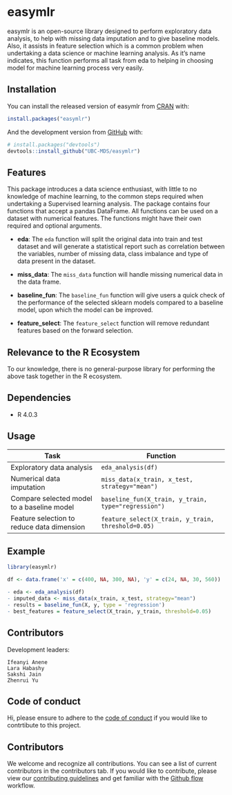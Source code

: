 
<!-- README.md is generated from README.Rmd. Please edit that file -->

# easymlr

<!-- badges: start -->
<!-- badges: end -->

easymlr is an open-source library designed to perform exploratory data
analysis, to help with missing data imputation and to give baseline
models. Also, it assists in feature selection which is a common problem
when undertaking a data science or machine learning analysis. As it’s
name indicates, this function performs all task from eda to helping in
choosing model for machine learning process very easily.

## Installation

You can install the released version of easymlr from
[CRAN](https://CRAN.R-project.org) with:

``` r
install.packages("easymlr")
```

And the development version from [GitHub](https://github.com/) with:

``` r
# install.packages("devtools")
devtools::install_github("UBC-MDS/easymlr")
```

## Features

This package introduces a data science enthusiast, with little to no
knowledge of machine learning, to the common steps required when
undertaking a Supervised learning analysis. The package contains four
functions that accept a pandas DataFrame. All functions can be used on a
dataset with numerical features. The functions might have their own
required and optional arguments.

-   **eda**: The `eda` function will split the original data into train
    and test dataset and will generate a statistical report such as
    correlation between the variables, number of missing data, class
    imbalance and type of data present in the dataset.

-   **miss\_data**: The `miss_data` function will handle missing
    numerical data in the data frame.

-   **baseline\_fun**: The `baseline_fun` function will give users a
    quick check of the performance of the selected sklearn models
    compared to a baseline model, upon which the model can be improved.

-   **feature\_select**: The `feature_select` function will remove
    redundant features based on the forward selection.

## Relevance to the R Ecosystem

To our knowledge, there is no general-purpose library for performing the
above task together in the R ecosystem.

## Dependencies

-   R 4.0.3

## Usage

| Task                                       | Function                                                                                  |
|--------------------------------------------|-------------------------------------------------------------------------------------------|
| Exploratory data analysis                  | `eda_analysis(df)`                                                                        |
| Numerical data imputation                  | `miss_data(x_train, x_test, strategy="mean")`                                             |
| Compare selected model to a baseline model | `baseline_fun(X_train, y_train, type="regression")` |
| Feature selection to reduce data dimension | `feature_select(X_train, y_train, threshold=0.05)`                                        |

## Example

``` r
library(easymlr)

df <- data.frame('x' = c(400, NA, 300, NA), 'y' = c(24, NA, 30, 560))

- eda <- eda_analysis(df)
- imputed_data <- miss_data(x_train, x_test, strategy="mean")
- results = baseline_fun(X, y, type = 'regression')
- best_features = feature_select(X_train, y_train, threshold=0.05)

```

## Contributors

Development leaders:

    Ifeanyi Anene
    Lara Habashy
    Sakshi Jain
    Zhenrui Yu

## Code of conduct

Hi, please ensure to adhere to the [code of
conduct](https://github.com/UBC-MDS/easymlr/blob/main/CODE_OF_CONDUCT.md)
if you would like to contrtibute to this project.

## Contributors

We welcome and recognize all contributions. You can see a list of
current contributors in the contributors tab. If you would like to
contribute, please view our [contributing
guidelines](https://github.com/UBC-MDS/524_easysklearn/blob/main/CONTRIBUTING.rst)
and get familiar with the [Github
flow](https://blog.programster.org/git-workflows) workflow.
